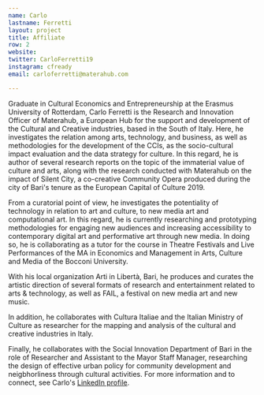 ```yaml
---
name: Carlo 
lastname: Ferretti
layout: project
title: Affiliate
row: 2
website:
twitter: CarloFerretti19
instagram: cfready
email: carloferretti@materahub.com

---
```


Graduate in Cultural Economics and Entrepreneurship at the Erasmus University of Rotterdam, Carlo Ferretti is the Research and Innovation Officer of Materahub, a European Hub for the support and development of the Cultural and Creative industries, based in the South of Italy. Here, he investigates the relation among arts, technology, and business, as well as methodologies for the development of the CCIs, as the socio-cultural impact evaluation and the data strategy for culture. In this regard, he is author of several research reports on the topic of the immaterial value of culture and arts, along with the research conducted with Materahub on the impact of Silent City, a co-creative Community Opera produced during the city of Bari's tenure as the European Capital of Culture 2019. 

From a curatorial point of view, he investigates the potentiality of technology in relation to art and culture, to new media art and computational art. In this regard, he is currently researching and prototyping methodologies for engaging new audiences and increasing accessibility to contemporary digital art and performative art through new media. In doing so, he is collaborating as a tutor for the course in Theatre Festivals and Live Performances of the MA in Economics and Management in Arts, Culture and Media of the Bocconi University. 

With his local organization Arti in Libertà, Bari, he produces and curates the artistic direction of several formats of research and entertainment related to arts & technology, as well as FAIL, a festival on new media art and new music.

In addition, he collaborates with Cultura Italiae and the Italian Ministry of Culture as researcher for the mapping and analysis of the cultural and creative industries in Italy. 

Finally, he collaborates with the Social Innovation Department of Bari in the role of Researcher and Assistant to the Mayor Staff Manager, researching the design of effective urban policy for community development and neigbhorliness through cultural activities. For more information and to connect, see Carlo's [LinkedIn profile](https://www.linkedin.com/in/carloferretti19/).

